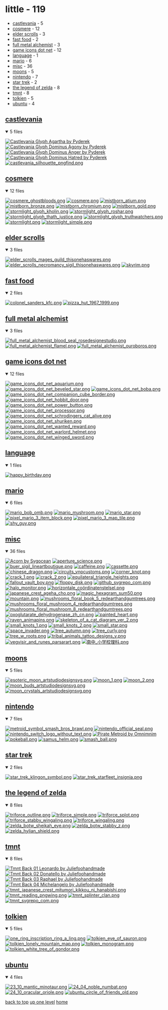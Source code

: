 # little - 119
- [castlevania](#castlevania) - 5
- [cosmere](#cosmere) - 12
- [elder scrolls](#elder-scrolls) - 3
- [fast food](#fast-food) - 2
- [full metal alchemist](#full-metal-alchemist) - 3
- [game icons dot net](#game-icons-dot-net) - 12
- [language](#language) - 1
- [mario](#mario) - 6
- [misc](#misc) - 36
- [moons](#moons) - 5
- [nintendo](#nintendo) - 7
- [star trek](#star-trek) - 2
- [the legend of zelda](#the-legend-of-zelda) - 8
- [tmnt](#tmnt) - 8
- [tolkien](#tolkien) - 5
- [ubuntu](#ubuntu) - 4

<a id="castlevania"></a>

## [castlevania](/terminal/grey%20on%20alpha/little/castlevania/README.MD)
<details open>
<summary>5 files</summary>
<p>

[![Castlevania Glyph Agartha by Pyderek](/.internals/thumbnails/terminal/grey%20on%20alpha/little/castlevania/castlevania_glyph_agartha_by_pyderek.png "Castlevania Glyph Agartha by Pyderek")](/terminal/grey%20on%20alpha/little/castlevania/castlevania_glyph_agartha_by_pyderek.png)
[![Castlevania Glyph Dominus Agony by Pyderek](/.internals/thumbnails/terminal/grey%20on%20alpha/little/castlevania/castlevania_glyph_dominus_agony_by_pyderek.png "Castlevania Glyph Dominus Agony by Pyderek")](/terminal/grey%20on%20alpha/little/castlevania/castlevania_glyph_dominus_agony_by_pyderek.png)
[![Castlevania Glyph Dominus Anger by Pyderek](/.internals/thumbnails/terminal/grey%20on%20alpha/little/castlevania/castlevania_glyph_dominus_anger_by_pyderek.png "Castlevania Glyph Dominus Anger by Pyderek")](/terminal/grey%20on%20alpha/little/castlevania/castlevania_glyph_dominus_anger_by_pyderek.png)
[![Castlevania Glyph Dominus Hatred by Pyderek](/.internals/thumbnails/terminal/grey%20on%20alpha/little/castlevania/castlevania_glyph_dominus_hatred_by_pyderek.png "Castlevania Glyph Dominus Hatred by Pyderek")](/terminal/grey%20on%20alpha/little/castlevania/castlevania_glyph_dominus_hatred_by_pyderek.png)
[![castlevania_silhouette_pngfind.png](/.internals/thumbnails/terminal/grey%20on%20alpha/little/castlevania/castlevania_silhouette_pngfind.png "castlevania_silhouette_pngfind.png")](/terminal/grey%20on%20alpha/little/castlevania/castlevania_silhouette_pngfind.png)

</p>
</details>

<a id="cosmere"></a>

## [cosmere](/terminal/grey%20on%20alpha/little/cosmere/README.MD)
<details open>
<summary>12 files</summary>
<p>

[![cosmere_ghostbloods.png](/.internals/thumbnails/terminal/grey%20on%20alpha/little/cosmere/cosmere_ghostbloods.png "cosmere_ghostbloods.png")](/terminal/grey%20on%20alpha/little/cosmere/cosmere_ghostbloods.png)
[![cosmere.png](/.internals/thumbnails/terminal/grey%20on%20alpha/little/cosmere/cosmere.png "cosmere.png")](/terminal/grey%20on%20alpha/little/cosmere/cosmere.png)
[![mistborn_atium.png](/.internals/thumbnails/terminal/grey%20on%20alpha/little/cosmere/mistborn_atium.png "mistborn_atium.png")](/terminal/grey%20on%20alpha/little/cosmere/mistborn_atium.png)
[![mistborn_bronze.png](/.internals/thumbnails/terminal/grey%20on%20alpha/little/cosmere/mistborn_bronze.png "mistborn_bronze.png")](/terminal/grey%20on%20alpha/little/cosmere/mistborn_bronze.png)
[![mistborn_chromium.png](/.internals/thumbnails/terminal/grey%20on%20alpha/little/cosmere/mistborn_chromium.png "mistborn_chromium.png")](/terminal/grey%20on%20alpha/little/cosmere/mistborn_chromium.png)
[![mistborn_gold.png](/.internals/thumbnails/terminal/grey%20on%20alpha/little/cosmere/mistborn_gold.png "mistborn_gold.png")](/terminal/grey%20on%20alpha/little/cosmere/mistborn_gold.png)
[![stormlight_glyph_kholin.png](/.internals/thumbnails/terminal/grey%20on%20alpha/little/cosmere/stormlight_glyph_kholin.png "stormlight_glyph_kholin.png")](/terminal/grey%20on%20alpha/little/cosmere/stormlight_glyph_kholin.png)
[![stormlight_glyph_roshar.png](/.internals/thumbnails/terminal/grey%20on%20alpha/little/cosmere/stormlight_glyph_roshar.png "stormlight_glyph_roshar.png")](/terminal/grey%20on%20alpha/little/cosmere/stormlight_glyph_roshar.png)
[![stormlight_glyph_thath_justice.png](/.internals/thumbnails/terminal/grey%20on%20alpha/little/cosmere/stormlight_glyph_thath_justice.png "stormlight_glyph_thath_justice.png")](/terminal/grey%20on%20alpha/little/cosmere/stormlight_glyph_thath_justice.png)
[![stormlight_glyph_truthwatchers.png](/.internals/thumbnails/terminal/grey%20on%20alpha/little/cosmere/stormlight_glyph_truthwatchers.png "stormlight_glyph_truthwatchers.png")](/terminal/grey%20on%20alpha/little/cosmere/stormlight_glyph_truthwatchers.png)
[![stormlight.png](/.internals/thumbnails/terminal/grey%20on%20alpha/little/cosmere/stormlight.png "stormlight.png")](/terminal/grey%20on%20alpha/little/cosmere/stormlight.png)
[![stormlight_simple.png](/.internals/thumbnails/terminal/grey%20on%20alpha/little/cosmere/stormlight_simple.png "stormlight_simple.png")](/terminal/grey%20on%20alpha/little/cosmere/stormlight_simple.png)

</p>
</details>

<a id="elder-scrolls"></a>

## [elder scrolls](/terminal/grey%20on%20alpha/little/elder%20scrolls/README.MD)
<details open>
<summary>3 files</summary>
<p>

[![elder_scrolls_mages_guild_thisonehaswares.png](/.internals/thumbnails/terminal/grey%20on%20alpha/little/elder%20scrolls/elder_scrolls_mages_guild_thisonehaswares.png "elder_scrolls_mages_guild_thisonehaswares.png")](/terminal/grey%20on%20alpha/little/elder%20scrolls/elder_scrolls_mages_guild_thisonehaswares.png)
[![elder_scrolls_necromancy_sigil_thisonehaswares.png](/.internals/thumbnails/terminal/grey%20on%20alpha/little/elder%20scrolls/elder_scrolls_necromancy_sigil_thisonehaswares.png "elder_scrolls_necromancy_sigil_thisonehaswares.png")](/terminal/grey%20on%20alpha/little/elder%20scrolls/elder_scrolls_necromancy_sigil_thisonehaswares.png)
[![skyrim.png](/.internals/thumbnails/terminal/grey%20on%20alpha/little/elder%20scrolls/skyrim.png "skyrim.png")](/terminal/grey%20on%20alpha/little/elder%20scrolls/skyrim.png)

</p>
</details>

<a id="fast-food"></a>

## [fast food](/terminal/grey%20on%20alpha/little/fast%20food/README.MD)
<details open>
<summary>2 files</summary>
<p>

[![colonel_sanders_kfc.png](/.internals/thumbnails/terminal/grey%20on%20alpha/little/fast%20food/colonel_sanders_kfc.png "colonel_sanders_kfc.png")](/terminal/grey%20on%20alpha/little/fast%20food/colonel_sanders_kfc.png)
[![pizza_hut_1967_1999.png](/.internals/thumbnails/terminal/grey%20on%20alpha/little/fast%20food/pizza_hut_1967_1999.png "pizza_hut_1967_1999.png")](/terminal/grey%20on%20alpha/little/fast%20food/pizza_hut_1967_1999.png)

</p>
</details>

<a id="full-metal-alchemist"></a>

## [full metal alchemist](/terminal/grey%20on%20alpha/little/full%20metal%20alchemist/README.MD)
<details open>
<summary>3 files</summary>
<p>

[![full_metal_alchemist_blood_seal_rosedesignestudio.png](/.internals/thumbnails/terminal/grey%20on%20alpha/little/full%20metal%20alchemist/full_metal_alchemist_blood_seal_rosedesignestudio.png "full_metal_alchemist_blood_seal_rosedesignestudio.png")](/terminal/grey%20on%20alpha/little/full%20metal%20alchemist/full_metal_alchemist_blood_seal_rosedesignestudio.png)
[![full_metal_alchemist_flamel.png](/.internals/thumbnails/terminal/grey%20on%20alpha/little/full%20metal%20alchemist/full_metal_alchemist_flamel.png "full_metal_alchemist_flamel.png")](/terminal/grey%20on%20alpha/little/full%20metal%20alchemist/full_metal_alchemist_flamel.png)
[![full_metal_alchemist_ouroboros.png](/.internals/thumbnails/terminal/grey%20on%20alpha/little/full%20metal%20alchemist/full_metal_alchemist_ouroboros.png "full_metal_alchemist_ouroboros.png")](/terminal/grey%20on%20alpha/little/full%20metal%20alchemist/full_metal_alchemist_ouroboros.png)

</p>
</details>

<a id="game-icons-dot-net"></a>

## [game icons dot net](/terminal/grey%20on%20alpha/little/game%20icons%20dot%20net/README.MD)
<details open>
<summary>12 files</summary>
<p>

[![game_icons_dot_net_aquarium.png](/.internals/thumbnails/terminal/grey%20on%20alpha/little/game%20icons%20dot%20net/game_icons_dot_net_aquarium.png "game_icons_dot_net_aquarium.png")](/terminal/grey%20on%20alpha/little/game%20icons%20dot%20net/game_icons_dot_net_aquarium.png)
[![game_icons_dot_net_beveled_star.png](/.internals/thumbnails/terminal/grey%20on%20alpha/little/game%20icons%20dot%20net/game_icons_dot_net_beveled_star.png "game_icons_dot_net_beveled_star.png")](/terminal/grey%20on%20alpha/little/game%20icons%20dot%20net/game_icons_dot_net_beveled_star.png)
[![game_icons_dot_net_boba.png](/.internals/thumbnails/terminal/grey%20on%20alpha/little/game%20icons%20dot%20net/game_icons_dot_net_boba.png "game_icons_dot_net_boba.png")](/terminal/grey%20on%20alpha/little/game%20icons%20dot%20net/game_icons_dot_net_boba.png)
[![game_icons_dot_net_companion_cube_border.png](/.internals/thumbnails/terminal/grey%20on%20alpha/little/game%20icons%20dot%20net/game_icons_dot_net_companion_cube_border.png "game_icons_dot_net_companion_cube_border.png")](/terminal/grey%20on%20alpha/little/game%20icons%20dot%20net/game_icons_dot_net_companion_cube_border.png)
[![game_icons_dot_net_hobbit_door.png](/.internals/thumbnails/terminal/grey%20on%20alpha/little/game%20icons%20dot%20net/game_icons_dot_net_hobbit_door.png "game_icons_dot_net_hobbit_door.png")](/terminal/grey%20on%20alpha/little/game%20icons%20dot%20net/game_icons_dot_net_hobbit_door.png)
[![game_icons_dot_net_power_button.png](/.internals/thumbnails/terminal/grey%20on%20alpha/little/game%20icons%20dot%20net/game_icons_dot_net_power_button.png "game_icons_dot_net_power_button.png")](/terminal/grey%20on%20alpha/little/game%20icons%20dot%20net/game_icons_dot_net_power_button.png)
[![game_icons_dot_net_processor.png](/.internals/thumbnails/terminal/grey%20on%20alpha/little/game%20icons%20dot%20net/game_icons_dot_net_processor.png "game_icons_dot_net_processor.png")](/terminal/grey%20on%20alpha/little/game%20icons%20dot%20net/game_icons_dot_net_processor.png)
[![game_icons_dot_net_schrodingers_cat_alive.png](/.internals/thumbnails/terminal/grey%20on%20alpha/little/game%20icons%20dot%20net/game_icons_dot_net_schrodingers_cat_alive.png "game_icons_dot_net_schrodingers_cat_alive.png")](/terminal/grey%20on%20alpha/little/game%20icons%20dot%20net/game_icons_dot_net_schrodingers_cat_alive.png)
[![game_icons_dot_net_shuriken.png](/.internals/thumbnails/terminal/grey%20on%20alpha/little/game%20icons%20dot%20net/game_icons_dot_net_shuriken.png "game_icons_dot_net_shuriken.png")](/terminal/grey%20on%20alpha/little/game%20icons%20dot%20net/game_icons_dot_net_shuriken.png)
[![game_icons_dot_net_wanted_reward.png](/.internals/thumbnails/terminal/grey%20on%20alpha/little/game%20icons%20dot%20net/game_icons_dot_net_wanted_reward.png "game_icons_dot_net_wanted_reward.png")](/terminal/grey%20on%20alpha/little/game%20icons%20dot%20net/game_icons_dot_net_wanted_reward.png)
[![game_icons_dot_net_warlord_helmet.png](/.internals/thumbnails/terminal/grey%20on%20alpha/little/game%20icons%20dot%20net/game_icons_dot_net_warlord_helmet.png "game_icons_dot_net_warlord_helmet.png")](/terminal/grey%20on%20alpha/little/game%20icons%20dot%20net/game_icons_dot_net_warlord_helmet.png)
[![game_icons_dot_net_winged_sword.png](/.internals/thumbnails/terminal/grey%20on%20alpha/little/game%20icons%20dot%20net/game_icons_dot_net_winged_sword.png "game_icons_dot_net_winged_sword.png")](/terminal/grey%20on%20alpha/little/game%20icons%20dot%20net/game_icons_dot_net_winged_sword.png)

</p>
</details>

<a id="language"></a>

## [language](/terminal/grey%20on%20alpha/little/language/README.MD)
<details open>
<summary>1 files</summary>
<p>

[![happy_birthday.png](/.internals/thumbnails/terminal/grey%20on%20alpha/little/language/happy_birthday.png "happy_birthday.png")](/terminal/grey%20on%20alpha/little/language/happy_birthday.png)

</p>
</details>

<a id="mario"></a>

## [mario](/terminal/grey%20on%20alpha/little/mario/README.MD)
<details open>
<summary>6 files</summary>
<p>

[![mario_bob_omb.png](/.internals/thumbnails/terminal/grey%20on%20alpha/little/mario/mario_bob_omb.png "mario_bob_omb.png")](/terminal/grey%20on%20alpha/little/mario/mario_bob_omb.png)
[![mario_mushroom.png](/.internals/thumbnails/terminal/grey%20on%20alpha/little/mario/mario_mushroom.png "mario_mushroom.png")](/terminal/grey%20on%20alpha/little/mario/mario_mushroom.png)
[![mario_star.png](/.internals/thumbnails/terminal/grey%20on%20alpha/little/mario/mario_star.png "mario_star.png")](/terminal/grey%20on%20alpha/little/mario/mario_star.png)
[![pixel_mario_3_item_block.png](/.internals/thumbnails/terminal/grey%20on%20alpha/little/mario/pixel_mario_3_item_block.png "pixel_mario_3_item_block.png")](/terminal/grey%20on%20alpha/little/mario/pixel_mario_3_item_block.png)
[![pixel_mario_3_map_tile.png](/.internals/thumbnails/terminal/grey%20on%20alpha/little/mario/pixel_mario_3_map_tile.png "pixel_mario_3_map_tile.png")](/terminal/grey%20on%20alpha/little/mario/pixel_mario_3_map_tile.png)
[![shy_guy.png](/.internals/thumbnails/terminal/grey%20on%20alpha/little/mario/shy_guy.png "shy_guy.png")](/terminal/grey%20on%20alpha/little/mario/shy_guy.png)

</p>
</details>

<a id="misc"></a>

## [misc](/terminal/grey%20on%20alpha/little/misc/README.MD)
<details open>
<summary>36 files</summary>
<p>

[![Acorn by Svgocean](/.internals/thumbnails/terminal/grey%20on%20alpha/little/misc/acorn_by_svgocean.png "Acorn by Svgocean")](/terminal/grey%20on%20alpha/little/misc/acorn_by_svgocean.png)
[![aperture_science.png](/.internals/thumbnails/terminal/grey%20on%20alpha/little/misc/aperture_science.png "aperture_science.png")](/terminal/grey%20on%20alpha/little/misc/aperture_science.png)
[![buer_sigil_lineartboutique.png](/.internals/thumbnails/terminal/grey%20on%20alpha/little/misc/buer_sigil_lineartboutique.png "buer_sigil_lineartboutique.png")](/terminal/grey%20on%20alpha/little/misc/buer_sigil_lineartboutique.png)
[![caffeine.png](/.internals/thumbnails/terminal/grey%20on%20alpha/little/misc/caffeine.png "caffeine.png")](/terminal/grey%20on%20alpha/little/misc/caffeine.png)
[![cassette.png](/.internals/thumbnails/terminal/grey%20on%20alpha/little/misc/cassette.png "cassette.png")](/terminal/grey%20on%20alpha/little/misc/cassette.png)
[![chinese_dragon.png](/.internals/thumbnails/terminal/grey%20on%20alpha/little/misc/chinese_dragon.png "chinese_dragon.png")](/terminal/grey%20on%20alpha/little/misc/chinese_dragon.png)
[![circuits_vnpcustoms.png](/.internals/thumbnails/terminal/grey%20on%20alpha/little/misc/circuits_vnpcustoms.png "circuits_vnpcustoms.png")](/terminal/grey%20on%20alpha/little/misc/circuits_vnpcustoms.png)
[![corner_knot.png](/.internals/thumbnails/terminal/grey%20on%20alpha/little/misc/corner_knot.png "corner_knot.png")](/terminal/grey%20on%20alpha/little/misc/corner_knot.png)
[![crack_1.png](/.internals/thumbnails/terminal/grey%20on%20alpha/little/misc/crack_1.png "crack_1.png")](/terminal/grey%20on%20alpha/little/misc/crack_1.png)
[![crack_2.png](/.internals/thumbnails/terminal/grey%20on%20alpha/little/misc/crack_2.png "crack_2.png")](/terminal/grey%20on%20alpha/little/misc/crack_2.png)
[![equilateral_triangle_heights.png](/.internals/thumbnails/terminal/grey%20on%20alpha/little/misc/equilateral_triangle_heights.png "equilateral_triangle_heights.png")](/terminal/grey%20on%20alpha/little/misc/equilateral_triangle_heights.png)
[![fallout_vault_boy.png](/.internals/thumbnails/terminal/grey%20on%20alpha/little/misc/fallout_vault_boy.png "fallout_vault_boy.png")](/terminal/grey%20on%20alpha/little/misc/fallout_vault_boy.png)
[![floppy_disk.png](/.internals/thumbnails/terminal/grey%20on%20alpha/little/misc/floppy_disk.png "floppy_disk.png")](/terminal/grey%20on%20alpha/little/misc/floppy_disk.png)
[![github_svgrepo_com.png](/.internals/thumbnails/terminal/grey%20on%20alpha/little/misc/github_svgrepo_com.png "github_svgrepo_com.png")](/terminal/grey%20on%20alpha/little/misc/github_svgrepo_com.png)
[![halo_monitor.png](/.internals/thumbnails/terminal/grey%20on%20alpha/little/misc/halo_monitor.png "halo_monitor.png")](/terminal/grey%20on%20alpha/little/misc/halo_monitor.png)
[![horizontale_coördinatenstelsel.png](/.internals/thumbnails/terminal/grey%20on%20alpha/little/misc/horizontale_coördinatenstelsel.png "horizontale_coördinatenstelsel.png")](/terminal/grey%20on%20alpha/little/misc/horizontale_coördinatenstelsel.png)
[![japanese_crest_ageha_cho.png](/.internals/thumbnails/terminal/grey%20on%20alpha/little/misc/japanese_crest_ageha_cho.png "japanese_crest_ageha_cho.png")](/terminal/grey%20on%20alpha/little/misc/japanese_crest_ageha_cho.png)
[![magic_hexagram_sum50.png](/.internals/thumbnails/terminal/grey%20on%20alpha/little/misc/magic_hexagram_sum50.png "magic_hexagram_sum50.png")](/terminal/grey%20on%20alpha/little/misc/magic_hexagram_sum50.png)
[![mountain.png](/.internals/thumbnails/terminal/grey%20on%20alpha/little/misc/mountain.png "mountain.png")](/terminal/grey%20on%20alpha/little/misc/mountain.png)
[![mushrooms_floral_book_5_redearthandgumtrees.png](/.internals/thumbnails/terminal/grey%20on%20alpha/little/misc/mushrooms_floral_book_5_redearthandgumtrees.png "mushrooms_floral_book_5_redearthandgumtrees.png")](/terminal/grey%20on%20alpha/little/misc/mushrooms_floral_book_5_redearthandgumtrees.png)
[![mushrooms_floral_mushroom_4_redearthandgumtrees.png](/.internals/thumbnails/terminal/grey%20on%20alpha/little/misc/mushrooms_floral_mushroom_4_redearthandgumtrees.png "mushrooms_floral_mushroom_4_redearthandgumtrees.png")](/terminal/grey%20on%20alpha/little/misc/mushrooms_floral_mushroom_4_redearthandgumtrees.png)
[![mushrooms_floral_mushroom_8_redearthandgumtrees.png](/.internals/thumbnails/terminal/grey%20on%20alpha/little/misc/mushrooms_floral_mushroom_8_redearthandgumtrees.png "mushrooms_floral_mushroom_8_redearthandgumtrees.png")](/terminal/grey%20on%20alpha/little/misc/mushrooms_floral_mushroom_8_redearthandgumtrees.png)
[![oxoglutarate_dehydrogenase_zh_cn.png](/.internals/thumbnails/terminal/grey%20on%20alpha/little/misc/oxoglutarate_dehydrogenase_zh_cn.png "oxoglutarate_dehydrogenase_zh_cn.png")](/terminal/grey%20on%20alpha/little/misc/oxoglutarate_dehydrogenase_zh_cn.png)
[![painted_heart.png](/.internals/thumbnails/terminal/grey%20on%20alpha/little/misc/painted_heart.png "painted_heart.png")](/terminal/grey%20on%20alpha/little/misc/painted_heart.png)
[![raven_animapins.png](/.internals/thumbnails/terminal/grey%20on%20alpha/little/misc/raven_animapins.png "raven_animapins.png")](/terminal/grey%20on%20alpha/little/misc/raven_animapins.png)
[![skeleton_of_a_cat_diagram_ver_2.png](/.internals/thumbnails/terminal/grey%20on%20alpha/little/misc/skeleton_of_a_cat_diagram_ver_2.png "skeleton_of_a_cat_diagram_ver_2.png")](/terminal/grey%20on%20alpha/little/misc/skeleton_of_a_cat_diagram_ver_2.png)
[![small_knots_1.png](/.internals/thumbnails/terminal/grey%20on%20alpha/little/misc/small_knots_1.png "small_knots_1.png")](/terminal/grey%20on%20alpha/little/misc/small_knots_1.png)
[![small_knots_2.png](/.internals/thumbnails/terminal/grey%20on%20alpha/little/misc/small_knots_2.png "small_knots_2.png")](/terminal/grey%20on%20alpha/little/misc/small_knots_2.png)
[![small_star.png](/.internals/thumbnails/terminal/grey%20on%20alpha/little/misc/small_star.png "small_star.png")](/terminal/grey%20on%20alpha/little/misc/small_star.png)
[![space_invader.png](/.internals/thumbnails/terminal/grey%20on%20alpha/little/misc/space_invader.png "space_invader.png")](/terminal/grey%20on%20alpha/little/misc/space_invader.png)
[![tree_autumn.png](/.internals/thumbnails/terminal/grey%20on%20alpha/little/misc/tree_autumn.png "tree_autumn.png")](/terminal/grey%20on%20alpha/little/misc/tree_autumn.png)
[![tree_curly.png](/.internals/thumbnails/terminal/grey%20on%20alpha/little/misc/tree_curly.png "tree_curly.png")](/terminal/grey%20on%20alpha/little/misc/tree_curly.png)
[![tree_w_roots.png](/.internals/thumbnails/terminal/grey%20on%20alpha/little/misc/tree_w_roots.png "tree_w_roots.png")](/terminal/grey%20on%20alpha/little/misc/tree_w_roots.png)
[![tribal_animals_tattoo_designs_y.png](/.internals/thumbnails/terminal/grey%20on%20alpha/little/misc/tribal_animals_tattoo_designs_y.png "tribal_animals_tattoo_designs_y.png")](/terminal/grey%20on%20alpha/little/misc/tribal_animals_tattoo_designs_y.png)
[![vegvisir_and_runes_parsarart.png](/.internals/thumbnails/terminal/grey%20on%20alpha/little/misc/vegvisir_and_runes_parsarart.png "vegvisir_and_runes_parsarart.png")](/terminal/grey%20on%20alpha/little/misc/vegvisir_and_runes_parsarart.png)
[![南中_小学校理科.png](/.internals/thumbnails/terminal/grey%20on%20alpha/little/misc/南中_小学校理科.png "南中_小学校理科.png")](/terminal/grey%20on%20alpha/little/misc/南中_小学校理科.png)

</p>
</details>

<a id="moons"></a>

## [moons](/terminal/grey%20on%20alpha/little/moons/README.MD)
<details open>
<summary>5 files</summary>
<p>

[![esoteric_moon_artstudiodesignsvg.png](/.internals/thumbnails/terminal/grey%20on%20alpha/little/moons/esoteric_moon_artstudiodesignsvg.png "esoteric_moon_artstudiodesignsvg.png")](/terminal/grey%20on%20alpha/little/moons/esoteric_moon_artstudiodesignsvg.png)
[![moon_1.png](/.internals/thumbnails/terminal/grey%20on%20alpha/little/moons/moon_1.png "moon_1.png")](/terminal/grey%20on%20alpha/little/moons/moon_1.png)
[![moon_2.png](/.internals/thumbnails/terminal/grey%20on%20alpha/little/moons/moon_2.png "moon_2.png")](/terminal/grey%20on%20alpha/little/moons/moon_2.png)
[![moon_buds_artstudiodesignsvg.png](/.internals/thumbnails/terminal/grey%20on%20alpha/little/moons/moon_buds_artstudiodesignsvg.png "moon_buds_artstudiodesignsvg.png")](/terminal/grey%20on%20alpha/little/moons/moon_buds_artstudiodesignsvg.png)
[![moon_crystals_artstudiodesignsvg.png](/.internals/thumbnails/terminal/grey%20on%20alpha/little/moons/moon_crystals_artstudiodesignsvg.png "moon_crystals_artstudiodesignsvg.png")](/terminal/grey%20on%20alpha/little/moons/moon_crystals_artstudiodesignsvg.png)

</p>
</details>

<a id="nintendo"></a>

## [nintendo](/terminal/grey%20on%20alpha/little/nintendo/README.MD)
<details open>
<summary>7 files</summary>
<p>

[![metroid_symbol_smash_bros_brawl.png](/.internals/thumbnails/terminal/grey%20on%20alpha/little/nintendo/metroid_symbol_smash_bros_brawl.png "metroid_symbol_smash_bros_brawl.png")](/terminal/grey%20on%20alpha/little/nintendo/metroid_symbol_smash_bros_brawl.png)
[![nintendo_official_seal.png](/.internals/thumbnails/terminal/grey%20on%20alpha/little/nintendo/nintendo_official_seal.png "nintendo_official_seal.png")](/terminal/grey%20on%20alpha/little/nintendo/nintendo_official_seal.png)
[![nintendo_switch_logo_without_text.png](/.internals/thumbnails/terminal/grey%20on%20alpha/little/nintendo/nintendo_switch_logo_without_text.png "nintendo_switch_logo_without_text.png")](/terminal/grey%20on%20alpha/little/nintendo/nintendo_switch_logo_without_text.png)
[![Pirate Metroid by Omnimnim](/.internals/thumbnails/terminal/grey%20on%20alpha/little/nintendo/pirate_metroid_by_omnimnim.png "Pirate Metroid by Omnimnim")](/terminal/grey%20on%20alpha/little/nintendo/pirate_metroid_by_omnimnim.png)
[![pokeball.png](/.internals/thumbnails/terminal/grey%20on%20alpha/little/nintendo/pokeball.png "pokeball.png")](/terminal/grey%20on%20alpha/little/nintendo/pokeball.png)
[![samus_helm.png](/.internals/thumbnails/terminal/grey%20on%20alpha/little/nintendo/samus_helm.png "samus_helm.png")](/terminal/grey%20on%20alpha/little/nintendo/samus_helm.png)
[![smash_ball.png](/.internals/thumbnails/terminal/grey%20on%20alpha/little/nintendo/smash_ball.png "smash_ball.png")](/terminal/grey%20on%20alpha/little/nintendo/smash_ball.png)

</p>
</details>

<a id="star-trek"></a>

## [star trek](/terminal/grey%20on%20alpha/little/star%20trek/README.MD)
<details open>
<summary>2 files</summary>
<p>

[![star_trek_klingon_symbol.png](/.internals/thumbnails/terminal/grey%20on%20alpha/little/star%20trek/star_trek_klingon_symbol.png "star_trek_klingon_symbol.png")](/terminal/grey%20on%20alpha/little/star%20trek/star_trek_klingon_symbol.png)
[![star_trek_starfleet_insignia.png](/.internals/thumbnails/terminal/grey%20on%20alpha/little/star%20trek/star_trek_starfleet_insignia.png "star_trek_starfleet_insignia.png")](/terminal/grey%20on%20alpha/little/star%20trek/star_trek_starfleet_insignia.png)

</p>
</details>

<a id="the-legend-of-zelda"></a>

## [the legend of zelda](/terminal/grey%20on%20alpha/little/the%20legend%20of%20zelda/README.MD)
<details open>
<summary>8 files</summary>
<p>

[![triforce_outline.png](/.internals/thumbnails/terminal/grey%20on%20alpha/little/the%20legend%20of%20zelda/triforce_outline.png "triforce_outline.png")](/terminal/grey%20on%20alpha/little/the%20legend%20of%20zelda/triforce_outline.png)
[![triforce_simple.png](/.internals/thumbnails/terminal/grey%20on%20alpha/little/the%20legend%20of%20zelda/triforce_simple.png "triforce_simple.png")](/terminal/grey%20on%20alpha/little/the%20legend%20of%20zelda/triforce_simple.png)
[![triforce_splot.png](/.internals/thumbnails/terminal/grey%20on%20alpha/little/the%20legend%20of%20zelda/triforce_splot.png "triforce_splot.png")](/terminal/grey%20on%20alpha/little/the%20legend%20of%20zelda/triforce_splot.png)
[![triforce_stabby_wingaling.png](/.internals/thumbnails/terminal/grey%20on%20alpha/little/the%20legend%20of%20zelda/triforce_stabby_wingaling.png "triforce_stabby_wingaling.png")](/terminal/grey%20on%20alpha/little/the%20legend%20of%20zelda/triforce_stabby_wingaling.png)
[![triforce_wingaling.png](/.internals/thumbnails/terminal/grey%20on%20alpha/little/the%20legend%20of%20zelda/triforce_wingaling.png "triforce_wingaling.png")](/terminal/grey%20on%20alpha/little/the%20legend%20of%20zelda/triforce_wingaling.png)
[![zelda_botw_sheikah_eye.png](/.internals/thumbnails/terminal/grey%20on%20alpha/little/the%20legend%20of%20zelda/zelda_botw_sheikah_eye.png "zelda_botw_sheikah_eye.png")](/terminal/grey%20on%20alpha/little/the%20legend%20of%20zelda/zelda_botw_sheikah_eye.png)
[![zelda_botw_stabby_z.png](/.internals/thumbnails/terminal/grey%20on%20alpha/little/the%20legend%20of%20zelda/zelda_botw_stabby_z.png "zelda_botw_stabby_z.png")](/terminal/grey%20on%20alpha/little/the%20legend%20of%20zelda/zelda_botw_stabby_z.png)
[![zelda_hylian_shield.png](/.internals/thumbnails/terminal/grey%20on%20alpha/little/the%20legend%20of%20zelda/zelda_hylian_shield.png "zelda_hylian_shield.png")](/terminal/grey%20on%20alpha/little/the%20legend%20of%20zelda/zelda_hylian_shield.png)

</p>
</details>

<a id="tmnt"></a>

## [tmnt](/terminal/grey%20on%20alpha/little/tmnt/README.MD)
<details open>
<summary>8 files</summary>
<p>

[![Tmnt Back 01 Leonardo by Juliefoohandmade](/.internals/thumbnails/terminal/grey%20on%20alpha/little/tmnt/tmnt_back_01_leonardo_by_juliefoohandmade.png "Tmnt Back 01 Leonardo by Juliefoohandmade")](/terminal/grey%20on%20alpha/little/tmnt/tmnt_back_01_leonardo_by_juliefoohandmade.png)
[![Tmnt Back 02 Donatello by Juliefoohandmade](/.internals/thumbnails/terminal/grey%20on%20alpha/little/tmnt/tmnt_back_02_donatello_by_juliefoohandmade.png "Tmnt Back 02 Donatello by Juliefoohandmade")](/terminal/grey%20on%20alpha/little/tmnt/tmnt_back_02_donatello_by_juliefoohandmade.png)
[![Tmnt Back 03 Raphael by Juliefoohandmade](/.internals/thumbnails/terminal/grey%20on%20alpha/little/tmnt/tmnt_back_03_raphael_by_juliefoohandmade.png "Tmnt Back 03 Raphael by Juliefoohandmade")](/terminal/grey%20on%20alpha/little/tmnt/tmnt_back_03_raphael_by_juliefoohandmade.png)
[![Tmnt Back 04 Michelangelo by Juliefoohandmade](/.internals/thumbnails/terminal/grey%20on%20alpha/little/tmnt/tmnt_back_04_michelangelo_by_juliefoohandmade.png "Tmnt Back 04 Michelangelo by Juliefoohandmade")](/terminal/grey%20on%20alpha/little/tmnt/tmnt_back_04_michelangelo_by_juliefoohandmade.png)
[![tmnt_japanese_crest_mitumori_kikkou_ni_hanabishi.png](/.internals/thumbnails/terminal/grey%20on%20alpha/little/tmnt/tmnt_japanese_crest_mitumori_kikkou_ni_hanabishi.png "tmnt_japanese_crest_mitumori_kikkou_ni_hanabishi.png")](/terminal/grey%20on%20alpha/little/tmnt/tmnt_japanese_crest_mitumori_kikkou_ni_hanabishi.png)
[![tmnt_reading_pngwing.png](/.internals/thumbnails/terminal/grey%20on%20alpha/little/tmnt/tmnt_reading_pngwing.png "tmnt_reading_pngwing.png")](/terminal/grey%20on%20alpha/little/tmnt/tmnt_reading_pngwing.png)
[![tmnt_splinter_clan.png](/.internals/thumbnails/terminal/grey%20on%20alpha/little/tmnt/tmnt_splinter_clan.png "tmnt_splinter_clan.png")](/terminal/grey%20on%20alpha/little/tmnt/tmnt_splinter_clan.png)
[![tmnt_svgrepo_com.png](/.internals/thumbnails/terminal/grey%20on%20alpha/little/tmnt/tmnt_svgrepo_com.png "tmnt_svgrepo_com.png")](/terminal/grey%20on%20alpha/little/tmnt/tmnt_svgrepo_com.png)

</p>
</details>

<a id="tolkien"></a>

## [tolkien](/terminal/grey%20on%20alpha/little/tolkien/README.MD)
<details open>
<summary>5 files</summary>
<p>

[![one_ring_inscription_ring_a_ling.png](/.internals/thumbnails/terminal/grey%20on%20alpha/little/tolkien/one_ring_inscription_ring_a_ling.png "one_ring_inscription_ring_a_ling.png")](/terminal/grey%20on%20alpha/little/tolkien/one_ring_inscription_ring_a_ling.png)
[![tolkien_eye_of_sauron.png](/.internals/thumbnails/terminal/grey%20on%20alpha/little/tolkien/tolkien_eye_of_sauron.png "tolkien_eye_of_sauron.png")](/terminal/grey%20on%20alpha/little/tolkien/tolkien_eye_of_sauron.png)
[![tolkien_lonely_mountain_map.png](/.internals/thumbnails/terminal/grey%20on%20alpha/little/tolkien/tolkien_lonely_mountain_map.png "tolkien_lonely_mountain_map.png")](/terminal/grey%20on%20alpha/little/tolkien/tolkien_lonely_mountain_map.png)
[![tolkien_monogram.png](/.internals/thumbnails/terminal/grey%20on%20alpha/little/tolkien/tolkien_monogram.png "tolkien_monogram.png")](/terminal/grey%20on%20alpha/little/tolkien/tolkien_monogram.png)
[![tolkien_white_tree_of_gondor.png](/.internals/thumbnails/terminal/grey%20on%20alpha/little/tolkien/tolkien_white_tree_of_gondor.png "tolkien_white_tree_of_gondor.png")](/terminal/grey%20on%20alpha/little/tolkien/tolkien_white_tree_of_gondor.png)

</p>
</details>

<a id="ubuntu"></a>

## [ubuntu](/terminal/grey%20on%20alpha/little/ubuntu/README.MD)
<details open>
<summary>4 files</summary>
<p>

[![23_10_mantic_minotaur.png](/.internals/thumbnails/terminal/grey%20on%20alpha/little/ubuntu/23_10_mantic_minotaur.png "23_10_mantic_minotaur.png")](/terminal/grey%20on%20alpha/little/ubuntu/23_10_mantic_minotaur.png)
[![24_04_noble_numbat.png](/.internals/thumbnails/terminal/grey%20on%20alpha/little/ubuntu/24_04_noble_numbat.png "24_04_noble_numbat.png")](/terminal/grey%20on%20alpha/little/ubuntu/24_04_noble_numbat.png)
[![24_10_oracular_oriole.png](/.internals/thumbnails/terminal/grey%20on%20alpha/little/ubuntu/24_10_oracular_oriole.png "24_10_oracular_oriole.png")](/terminal/grey%20on%20alpha/little/ubuntu/24_10_oracular_oriole.png)
[![ubuntu_circle_of_friends_old.png](/.internals/thumbnails/terminal/grey%20on%20alpha/little/ubuntu/ubuntu_circle_of_friends_old.png "ubuntu_circle_of_friends_old.png")](/terminal/grey%20on%20alpha/little/ubuntu/ubuntu_circle_of_friends_old.png)

</p>
</details>


[back to top](#)
[up one level](/terminal/grey%20on%20alpha/README.MD)
[home](/)
